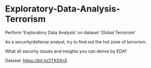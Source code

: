 # Exploratory-Data-Analysis-Terrorism

Perform ‘Exploratory Data Analysis’ on dataset ‘Global Terrorism’

As a security/defense analyst, try to find out the hot zone of terrorism.

What all security issues and insights you can derive by EDA?


Dataset: https://bit.ly/2TK5Xn5

